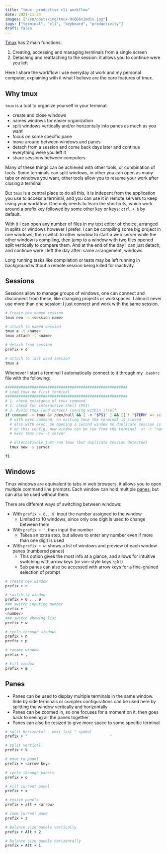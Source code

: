 ```yaml
---
title: "tmux: productive cli workflow"
date: 2021-11-24
images: ["/en/posts/img/tmux-9vQG6v1md1s.jpg"]
tags: ["terminal", "cli", "keyboard", "productivity"]
draft: false
---
```


[Tmux](https://github.com/tmux/tmux) has 2 main functions:
1. Creating, accessing and managing terminals from a single screen
2. Detaching and reattaching to the session: it allows you to continue were you left

Here I share the workflow I use everyday at work and my personal computer, explaining with it what I believe are the core features of tmux.

## Why tmux

`tmux` is a tool to organize yourself in your terminal:
- create and close windows
- names windows for easier organization
- split windows vertically and/or horizontally into panes as much as you want
- focus on some specific pane
- move around between windows and panes
- detach from a session and come back days later and continue everything were you left it
- share sessions between computers

Many of these things can be achieved with other tools, or combination of tools. Some terminals can split windows, in other you can open as many tabs or windows you want, other tools allow you to resume your work after closing a terminal.

But `tmux` is a central place to do all this, it is indepent from the application you use to access a terminal, and you can use it in remote servers to keep using your workflow. One only needs to learn the shortcuts, which work around a prefix key followed by some other key or keys: `ctrl + b` by default.

With it I can open any number of files in my text editor of choice, arranged in splits or windows however I prefer. I can be compiling some big project in one windows, then switch to other window to start a web server while the other window is compiling, then jump to a window with two files opened split vertically to compare them. And at the end of the day I can just detach, and continue were I left the day after: same arrangement, windows.

Long running tasks like compilation or tests may be left running in background without a remote session being killed for inactivity.


## Sessions

Sessions allow to manage groups of windows, one can connect and disconnect from these, like changing projects or workspaces. I almost never use more than one session: I just connect and work with the same session.

```sh
# Create new named session
tmux new -s <session name>

# attach to named session
tmux a -t <name>
tmux attach -t <name>

# detach from session
prefix + d

# attach to last used session
tmux a
```

Whenever I start a terminal I automatically connect to it through my `.bashrc` file with the following:

```sh
#######################################################
# Load tmux on first terminal
#######################################################
# 1. check existance of tmux command
# 2. check for interactive shell (PS1)
# 3. Avoid tmux (and screen) running within itself
if command -v tmux &> /dev/null && [ -n "$PS1" ] && [[ ! "$TERM" =~ screen ]] && [[ ! "$TERM" =~ tmux ]] && [ -z "$TMUX" ]; then
  # with exec command, on exiting tmux the terminal is closed
  # also with exec, on opening a second window no duplicate session is catched
  # on this config, new window can be run from the terminal `st -t "name"`
  # exec tmux new -s server

  # alternatively just run tmux (but duplicate session detected)
  tmux new -s server

fi
```

## Windows

Tmux windows are equivalent to tabs in web browsers, it allows you to open multiple command line prompts. Each window can hold multiple [panes](#panes), but can also be used without them.

There are different ways of switching between windows:
- With `prefix + 0...9`: input the number assigned to the window
  + Limited to 10 windows, since only one digit is used to change between them
- With `prefix + '`, then input the number
  + Takes an extra step, but allows to enter any number even if more than one digit is used
- With `prefix + w`: shows a list of windows and preview of each window panes (numbered panes)
  + This option gives the most info at a glance, and allows for intuitive switching with arrow keys (or vim-style keys `hjkl`)
  + Sub panes can also be accessed with arrow keys for a fine-grained selection of prompt

```sh
# create new window
prefix + c

# switch to window
prefix + 0 ... 9
### switch inputing number
prefix + `
<number>
### switch showing list
prefix + w

# cycle through windows
prefix + n
prefix + p

# rename window
prefix + ,

# kill window
prefix + &
```

## Panes

- Panes can be used to display multiple terminals in the same window. Side by side terminals or complex configurations can be used here by splitting the window vertically and horizontally
- Panes can be zoomed in, so one focuses for a moment on it, then goes back to seeing all the panes together
- Panes can also be resized to give more space to some specific terminal


```sh
# split horizontal - omit last " symbol
prefix + "                                     "

# split vertical
prefix + %

# move to panel
prefix + <arrow key>

# cycle through panels
prefix + o

# kill current panel
prefix + x

# resize panels
prefix + alt + <arrow>

# zoom current pane
prefix + z

# Balance size panels vertically
prefix + Alt + 2

# Balance size panels horizontally
prefix + Alt + 1
```
